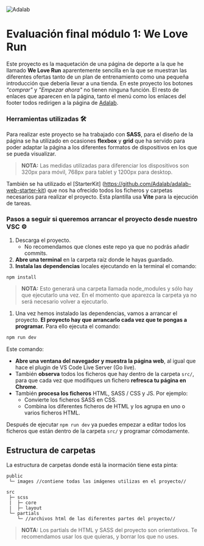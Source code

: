 ![Adalab](https://beta.adalab.es/resources/images/adalab-logo-155x61-bg-white.png)

# Evaluación final módulo 1: We Love Run

Este proyecto es la maquetación de una página de deporte a la que he llamado **We Love Run** aparentemente sencilla en la que se muestran las diferentes ofertas tanto de un plan de entrenamiento como una pequeña introducción que debería llevar a una tienda. En este proyecto los botones *"comprar"* y *"Empezar ahora"* no tienen ninguna función. El resto de enlaces que aparecen en la página, tanto el menú como los enlaces del footer todos redirigen a la página de [Adalab](https://adalab.es/).

### Herramientas utilizadas 🛠️

Para realizar este proyecto se ha trabajado con **SASS**, para el diseño de la página se ha utilizado en ocasiones **flexbox** y **grid** que ha servido para poder adaptar la página a los diferentes formatos de dispositivos en los que se pueda visualizar. 
> **NOTA:** Las medidas utilizadas para diferenciar los dispositivos son 320px para móvil, 768px para tablet y 1200px para desktop.

También se ha utilizado el [StarterKit] (https://github.com/Adalab/adalab-web-starter-kit) que nos ha ofrecido todos los ficheros y carpetas necesarios para realizar el proyecto. Esta plantilla usa **Vite** para la ejecución de tareas.

### Pasos a seguir si queremos arrancar el proyecto desde nuestro VSC ⚙️

1. Descarga el proyecto. 
   - No recomendamos que clones este repo ya que no podrás añadir commits.
1. **Abre una terminal** en la carpeta raíz donde le hayas guardado.
1. **Instala las dependencias** locales ejecutando en la terminal el comando:

```bash
npm install
```
> **NOTA:** Esto generará una carpeta llamada node_modules y sólo hay que ejecutarlo una vez. En el momento que aparezca la carpeta ya no será necesario volver a ejecutarlo. 

1. Una vez hemos instalado las dependencias, vamos a arrancar el proyecto. **El proyecto hay que arrancarlo cada vez que te pongas a programar.** Para ello ejecuta el comando:

```bash
npm run dev
```

Este comando:

- **Abre una ventana del navegador y muestra la página web**, al igual que hace el plugin de VS Code Live Server (Go live).
- También **observa** todos los ficheros que hay dentro de la carpeta `src/`, para que cada vez que modifiques un fichero **refresca tu página en Chrome**.
- También **procesa los ficheros** HTML, SASS / CSS y JS. Por ejemplo:
   - Convierte los ficheros SASS en CSS.
   - Combina los diferentes ficheros de HTML y los agrupa en uno o varios ficheros HTML.

Después de ejecutar `npm run dev` ya puedes empezar a editar todos los ficheros que están dentro de la carpeta `src/` y programar cómodamente.


## Estructura de carpetas

La estructura de carpetas donde está la inormación tiene esta pinta:

```
public
 └─ images //contiene todas las imágenes utilizas en el proyecto//

src
 ├─ scss
 |  ├─ core
 |  ├─ layout
 └─ partials
    └─ //archivos html de las diferentes partes del proyecto//
```

> **NOTA:** Los partials de HTML y SASS del proyecto son orientativos. Te recomendamos usar los que quieras, y borrar los que no uses.